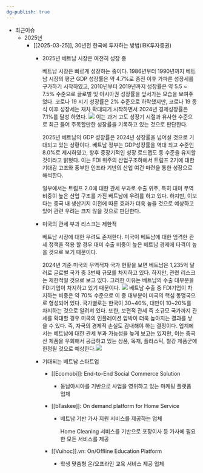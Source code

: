 ```yaml
---
dg-publish: true
---
```

- 최근이슈
	- 2025년
		- [[2025-03-25]], 30년전 한국에 투자하는 방법(IBK투자증권)
			- 2025년 베트남 시장은 여전히 성장 중
			  
			  베트남 시장은 빠르게 성장하는 중이다. 1986년부터 1990년까지 베트남 시장의 평균 GDP 성장률은 약 4.7%로 종전 이후 가파른 성장세를 구가하기 시작하였고, 2010년부터 2019년까지 성장률은 약 5.5 ~ 7.5% 수준으로 글로벌 및 아시아권 성장률을 앞서가는 모습을 보여주었다. 코로나 19 시기 성장률은 2% 수준으로 하락했지만, 코로나 19 종식 이후 성장세는 재차 확대되기 시작하면서 2024년 경제성장률은 7.1%를 달성 하였다. 
			  ![](Pasted%20image%2020250326152112.png)
			  이는 과거 고도 성장기 시절과 유사한 수준으로 최근 들어 주목할만한 성장률을 기록하고 있는 것으로 판단한다.
			  
			  2025년 베트남의 GDP 성장률은 2024년 성장률을 넘어설 것으로 기대되고 있는 상황이다. 베트남 정부는 GDP성장률을 역대 최고 수준인 8.0%로 제시하였고, 향후 중장기적인 성장 로드맵도 동 수준을 유지할 것이라고 밝혔다. 이는 FDI 위주의 산업구조하에서 트럼프 2기에 대한 기대감 고조와 풍부한 인프라 기반의 산업 여건 마련을 통한 성장으로 해석한다.
			  
			  일부에서는 트럼프 2.0에 대한 관세 부과로 수출 위주, 특히 대미 무역비중이 높은 산업 구조를 가진 베트남에 우려를 하고 있다. 하지만, 이보다는 중국 내 생산기지 이전에 따른 효과가 더욱 높을 것으로 예상하고 있어 관련 우려는 크지 않을 것으로 판단한다.
			  
			- 미국의 관세 부과 리스크는 제한적
			  
			  베트남 시장에 대한 우려도 존재한다. 미국이 베트남에 대한 엄격한 관세 정책을 적용 할 경우 대미 수출 비중이 높은 베트남 경제에 타격이 높을 것으로 보기 때문이다.
			  
			  2024년 기준 미국의 무역적자 국가 현황을 보면 베트남은 1,235억 달러로 글로벌 국가 중 3번째 규모를 차지하고 있다. 하지만, 관련 리스크는 제한적일 것으로 보고 있다. 그러한 이유는 베트남의 수출 대부분을 FDI기업이 차지하고 있기 때문이다.
			  ![](Pasted%20image%2020250326153329.png)
			  베트남 수출 중 FDI기업이 차지하는 비중은 약 70% 수준으로 이 중 대부분이 미국의 핵심 동맹국으로 형성되어 있다. 국가별로는 한국이 30~40%, 대만이 10~20%를 차지하는 것으로 알려져 있다. 또한, 보편적 관세 즉 소규모 국가까지 관세를 확대할 경우 미국의 인플레이션 압박이 더욱 높아지는 결과를 낳을 수 있다. 즉, 자국의 경제적 손실도 감내해야 하는 결정이다. 업계에서는 베트남에 대한 관세 부과 가능성을 높게 보고는 있지만, 이는 중국산 제품을 우회해서 공급하고 있는 상품, 목재, 플라스틱, 철강 제품군에 한정될 것으로 예상한다.![](Pasted%20image%2020250326153342.png)
			  
			- 기대되는 베트남 스타트업
				- [[Ecomobi]]: End-to-End Social Commerce Solution
					- 동남아시아를 기반으로 사업을 영위하고 있는 마케팅 플랫폼 업체
					  
				- [[bTaskee]]: On demand platform for Home Service
					- 베트남 기반 가사 지원 서비스를 제공하는 업체
					  
					  Home Cleaning 서비스를 기반으로 포장이사 등 가사에 필요한 모든 서비스를 제공
					  
				- [[Vuihoc]].vn: On/Offline Education Platform
					- 학생 맞춤형 온/오프라인 교육 서비스 제공 업체